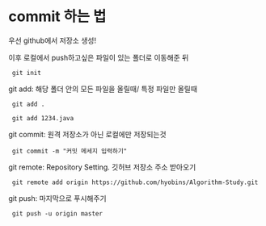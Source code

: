 # commit 하는 법
우선 github에서 저장소 생성!   

이후 로컬에서 push하고싶은 파일이 있는 폴더로 이동해준 뒤
<pre><code> git init </code></pre>

git add: 해당 폴더 안의 모든 파일을 올릴때/ 특정 파일만 올릴때
<pre><code> git add . </code></pre>
<pre><code> git add 1234.java </code></pre>

git commit: 원격 저장소가 아닌 로컬에만 저장되는것
<pre><code> git commit -m "커밋 메세지 입력하기" </code></pre>

git remote: Repository Setting. 깃허브 저장소 주소 받아오기
<pre><code> git remote add origin https://github.com/hyobins/Algorithm-Study.git </code></pre>

git push: 마지막으로 푸시해주기
<pre><code> git push -u origin master</code></pre>
